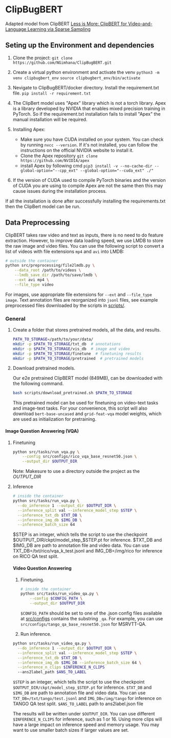 # ClipBugBERT
Adapted model from ClipBERT
[Less is More: ClipBERT for Video-and-Language Learning via Sparse Sampling](https://arxiv.org/abs/2102.06183) 

## Seting up the Environment and dependencies 
1. Clone the project: 
        ``` git clone https://github.com/NGimhana/ClipBugBERT.git ```
2. Create a virtual python environment and activate the venv
                ```python3 -m venv clipbugbert_env```
                ```source clipbugbert_env/bin/activate```

3. Nevigate to ClipBugBERT/docker directory.  Install the requirement.txt file.
         ``` pip install -r requirement.txt  ```
4. The ClipBert model uses "Apex" library which is not a torch library. Apex is a library developed by NVIDIA that enables mixed precision training in PyTorch. So if the requirement.txt installation fails to install "Apex" the manual installation will be required.
5. Installing Apex: 
    - Make sure you have CUDA installed on your system. You can check by running ``` nvcc --version ```. If it's not installed, you can follow the instructions on the official NVIDIA website to install it.
    - Clone the Apex repository ``` git clone https://github.com/NVIDIA/apex ```
    - install Apex by following cmd
         ``` pip3 install -v --no-cache-dir --global-option="--cpp_ext" --global-option="--cuda_ext" ./" ```
6.  If the version of CUDA used to compile PyTorch binaries and the version of CUDA you are using to compile Apex are not the same then this may cause issues during the installation process. 

If all the installation is done after successfully installing the requirements.txt then the ClipBert model can be run. 


## Data Preprocessing
ClipBERT takes raw video and text as inputs, there is no need to do feature extraction. 
However, to improve data loading speed, we use LMDB to store the raw image and video files. 
You can use the following script to convert a list of videos with file extensions `mp4` and `avi` into LMDB:
    
```bash
# outside the container
python src/preprocessing/file2lmdb.py \
    --data_root /path/to/videos \
    --lmdb_save_dir /path/to/save/lmdb \
    --ext avi mp4 \
    --file_type video 
```

For images, use appropriate file extensions for `--ext` and `--file_type image`. 
Text annotation files are reorganized into `jsonl` files, 
see example preprocessed files downloaded by the scripts in [scripts/](scripts).  

### General

1. Create a folder that stores pretrained models, all the data, and results.
    ```bash
    PATH_TO_STORAGE=/path/to/your/data/
    mkdir -p $PATH_TO_STORAGE/txt_db  # annotations
    mkdir -p $PATH_TO_STORAGE/vis_db  # image and video 
    mkdir -p $PATH_TO_STORAGE/finetune  # finetuning results
    mkdir -p $PATH_TO_STORAGE/pretrained  # pretrained models
    ```

2. Download pretrained models.

    Our e2e pretrained ClipBERT model (849MB), can be downloaded with the following command.
    ```bash
    bash scripts/download_pretrained.sh $PATH_TO_STORAGE
    ```
    This pretrained model can be used for finetuning on video-text tasks and image-text tasks.
    For your convenience, this script will also download `bert-base-uncased` and `grid-feat-vqa` 
    model weights, which are used as initialization for pretraining. 

#### Image Question Answering (VQA)
1. Finetuning
    ```bash
    python src/tasks/run_vqa.py \
        --config src/configs/rico_vqa_base_resnet50.json \
        --output_dir $OUTPUT_DIR
    ```
    Note: Makesure to use a directory outside the project as the _OUTPUT_DIR_

3. Inference
    ```bash
    # inside the container
    python src/tasks/run_vqa.py \
      --do_inference 1 --output_dir $OUTPUT_DIR \
      --inference_split val --inference_model_step $STEP \
      --inference_txt_db $TXT_DB \
      --inference_img_db $IMG_DB \
      --inference_batch_size 64
    ```    

    $STEP is an integer, which tells the script to use the checkpoint $OUTPUT_DIR/ckpt/model_step_$STEP.pt for inference. $TXT_DB and $IMG_DB are path to annotation file and video data. You can use TXT_DB=/txt/rico/vqa_k_test.jsonl and IMG_DB=/img/rico for inference on RICO QA test split.

    #### Video Question Answering
    1. Finetuning. 
        ```bash
        # inside the container
        python src/tasks/run_video_qa.py \
            --config $CONFIG_PATH \
            --output_dir $OUTPUT_DIR
        ```
        `$CONFIG_PATH` should be set to one of the .json config files available at [src/configs](src/configs) 
        contains the substring `_qa`. For example, you can use `src/configs/tango_qa_base_resnet50.json` 
        for MSRVTT-QA.

    2. Run inference.
    ```bash
    python src/tasks/run_video_qa.py \
      --do_inference 1 --output_dir $OUTPUT_DIR \
      --inference_split val --inference_model_step $STEP \
      --inference_txt_db $TXT_DB \
      --inference_img_db $IMG_DB --inference_batch_size 64 \
      --inference_n_clips $INFERENCE_N_CLIPS
      --ans2label_path $ANS_TO_LABEL
    ```
   `$STEP` is an integer, which tells the script to use the checkpoint 
   `$OUTPUT_DIR/ckpt/model_step_$STEP.pt` for inference.
   `$TXT_DB` and `$IMG_DB` are path to annotation file and video data. You can use
   `TXT_DB=/txt/tango/test.jsonl` and 
   `IMG_DB=/img/tango` for inference on TANGO QA test split.
   `$ANS_TO_LABEL` path to ans2label.json file
   
    The results will be written under `$OUTPUT_DIR`. You can use different `$INFERENCE_N_CLIPS` 
    for inference, such as 1 or 16. Using more clips will have a large impact 
    on inference speed and memory usage. You may want to use smaller batch sizes if larger 
    values are set.    


